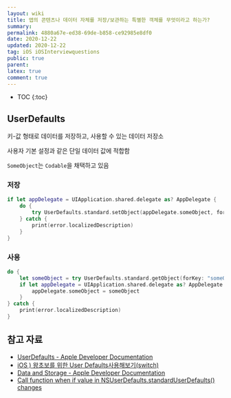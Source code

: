 ```yaml
---
layout: wiki
title: 앱의 콘텐츠나 데이터 자체를 저장/보관하는 특별한 객체를 무엇이라고 하는가?
summary: 
permalink: 4880a67e-ed38-69de-b858-ce92985e8df0
date: 2020-12-22
updated: 2020-12-22
tag: iOS iOSInterviewquestions
public: true
parent: 
latex: true
comment: true
---
```


* TOC
{:toc}

## UserDefaults

키-값 형태로 데이터를 저장하고, 사용할 수 있는 데이터 저장소

사용자 기본 설정과 같은 단일 데이터 값에 적합함

`SomeObject`는 `Codable`을 채택하고 있음

### 저장

```swift
if let appDelegate = UIApplication.shared.delegate as? AppDelegate {
	do {
		try UserDefaults.standard.setObject(appDelegate.someObject, forKey: "someObject")
	} catch {
		print(error.localizedDescription)
	}
}
```

### 사용

```swift
do {
	let someObject = try UserDefaults.standard.getObject(forKey: "someObject", castTo: SomeObject.self)
	if let appDelegate = UIApplication.shared.delegate as? AppDelegate {
		appDelegate.someObject = someObject
	}
} catch {
	print(error.localizedDescription)
}
```

## 참고 자료

- [UserDefaults - Apple Developer Documentation](https://developer.apple.com/documentation/foundation/userdefaults)
- [iOS ) 왕초보를 위한 User Defaults사용해보기(switch)](https://zeddios.tistory.com/107)
- [Data and Storage - Apple Developer Documentation](https://developer.apple.com/documentation/bundleresources/information_property_list/data_and_storage)
- [Call function when if value in NSUserDefaults.standardUserDefaults() changes](https://stackoverflow.com/questions/36608645/call-function-when-if-value-in-nsuserdefaults-standarduserdefaults-changes)
